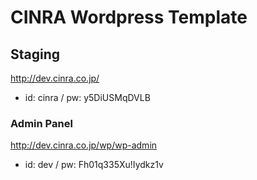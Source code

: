 # CINRA Wordpress Template

## Staging

http://dev.cinra.co.jp/

- id: cinra / pw: y5DiUSMqDVLB

### Admin Panel

http://dev.cinra.co.jp/wp/wp-admin

- id: dev / pw: Fh01q335Xu!Iydkz1v